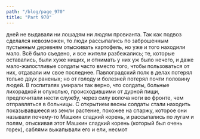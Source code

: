 ```yaml
---
path: "/blog/page_970"
title: "Part 970"
---
```


дней не выдавали ни лошадям ни людям провианта. Так как подвоз сделался невозможен, то люди рассыпались по заброшенным пустынным деревням отыскивать картофель, но уже и того находили мало.
Всё было съедено, и все жители разбежались; те, которые оставались, были хуже нищих, и отнимать у них уж было нечего, и даже мало-жалостливые солдаты часто вместо того, чтобы пользоваться от них, отдавали им свое последнее.
Павлоградский полк в делах потерял только двух раненых; но от голоду и болезней потерял почти половину людей. В госпиталях умирали так верно, что солдаты, больные лихорадкой и опухолью, происходившими от дурной пищи, предпочитали нести службу, через силу волоча ноги во фронте, чем отправляться в больницы. С открытием весны солдаты стали находить показывавшееся из земли растение, похожее на спаржу, которое они называли почему-то Машкин сладкий корень, и рассыпались по лугам и полям, отыскивая этот Машкин сладкий корень (который был очень горек), саблями выкапывали его и ели, несмот
